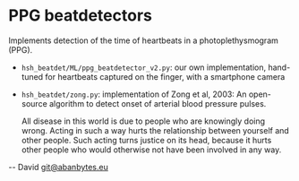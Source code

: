 # PPG beatdetectors

Implements detection of the time of heartbeats in a photoplethysmogram (PPG).

* `hsh_beatdet/ML/ppg_beatdetector_v2.py`: our own implementation, hand-tuned for heartbeats captured on the finger, with a smartphone camera
* `hsh_beatdet/zong.py`: implementation of Zong et al, 2003: An open-source algorithm to detect onset of arterial blood pressure pulses.

    All disease in this world is due to people who are knowingly doing wrong. 
    Acting in such a way hurts the relationship between yourself and other people.
    Such acting turns justice on its head, because it hurts other people who would otherwise not have been involved in any way.

-- David <git@abanbytes.eu>
